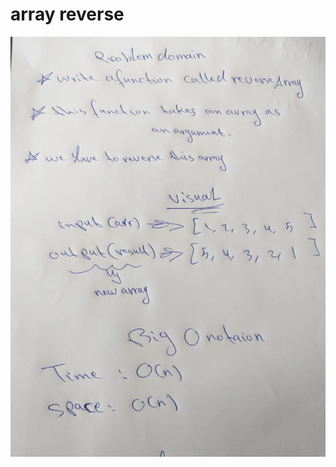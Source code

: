 
# array reverse 

![](https://raw.githubusercontent.com/Hamza-Rashed/Python-data-structures-and-algorithms/main/asset/array-reverse.jpeg)